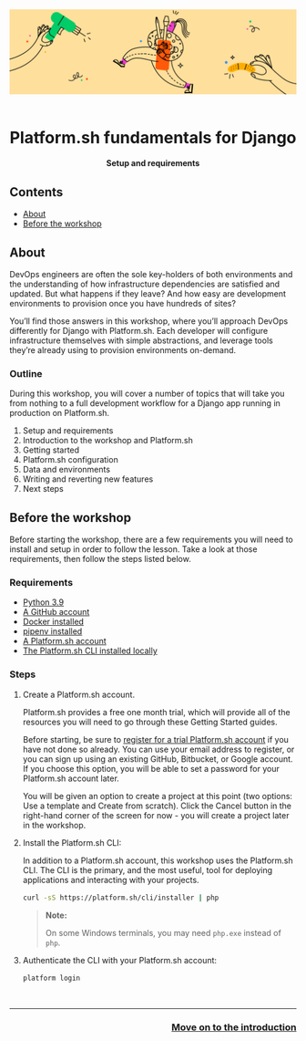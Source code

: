 <div align="center">
    <img title="a title" alt="Alt text" src="../images/github/git-hub-workshops.png">
    <br/><br/>
    <h1>Platform.sh fundamentals for Django</h1>
    <h4>Setup and requirements</h4>
</div>

## Contents

- [About](#about)
- [Before the workshop](#before-the-workshop)

## About

DevOps engineers are often the sole key-holders of both environments and the understanding of how infrastructure dependencies are satisfied and updated. But what happens if they leave? And how easy are development environments to provision once you have hundreds of sites?

You’ll find those answers in this workshop, where you’ll approach DevOps differently for Django with Platform.sh. Each developer will configure infrastructure themselves with simple abstractions, and leverage tools they’re already using to provision environments on-demand.

### Outline

During this workshop, you will cover a number of topics that will take you from nothing to a full development workflow for a Django app running in production on Platform.sh.

1. Setup and requirements
1. Introduction to the workshop and Platform.sh
1. Getting started
1. Platform.sh configuration
1. Data and environments
1. Writing and reverting new features
1. Next steps

## Before the workshop

Before starting the workshop, there are a few requirements you will need to install and setup in order to follow the lesson.
Take a look at those requirements, then follow the steps listed below.

### Requirements

- [Python 3.9](python.org/downloads/)
- [A GitHub account](https://github.com/join)
- [Docker installed](https://www.docker.com/products/docker-desktop/)
- [pipenv installed](https://pypi.org/project/pipenv/)
- [A Platform.sh account](https://auth.api.platform.sh/register) 
- [The Platform.sh CLI installed locally](https://docs.platform.sh/administration/cli.html)

### Steps

1. Create a Platform.sh account.

    Platform.sh provides a free one month trial, which will provide all of the resources you will need to go through these Getting Started guides.

    Before starting, be sure to [register for a trial Platform.sh account](https://auth.api.platform.sh/register) if you have not done so already. You can use your email address to register, or you can sign up using an existing GitHub, Bitbucket, or Google account. If you choose this option, you will be able to set a password for your Platform.sh account later.

    You will be given an option to create a project at this point (two options: Use a template and Create from scratch). Click the Cancel button in the right-hand corner of the screen for now - you will create a project later in the workshop.

1. Install the Platform.sh CLI:

    In addition to a Platform.sh account, this workshop uses the Platform.sh CLI. The CLI is the primary, and the most useful, tool for deploying applications and interacting with your projects.

    ```bash
    curl -sS https://platform.sh/cli/installer | php
    ```

    > **Note:**
    >
    > On some Windows terminals, you may need `php.exe` instead of `php`.

1. Authenticate the CLI with your Platform.sh account:

    ```bash
    platform login
    ```

<div align="right">
    <br/>
    <hr>
    <h3><a href="01-introduction.md">Move on to the introduction</a></h3>
</div>